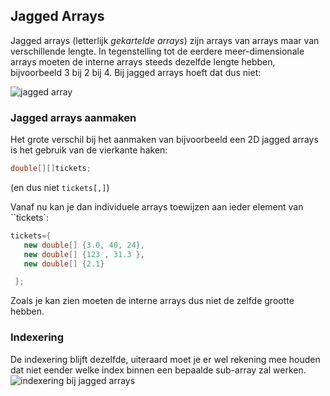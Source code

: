## Jagged Arrays

Jagged arrays (letterlijk *gekartelde arrays*) zijn arrays van arrays maar van verschillende lengte. In tegenstelling tot de eerdere meer-dimensionale arrays moeten de interne arrays steeds dezelfde lengte hebben, bijvoorbeeld 3 bij 2 bij 4. Bij jagged arrays hoeft dat dus niet:

![jagged array](https://timdams.gitbooks.io/csharpfromantwerp/content/assets/5_arrays/jagged.png)

### Jagged arrays aanmaken

Het grote verschil bij het aanmaken van bijvoorbeeld een 2D jagged arrays is het gebruik van de vierkante haken:

```csharp
double[][]tickets;
```

(en dus niet `tickets[,]`)

Vanaf nu kan je dan individuele arrays toewijzen aan ieder element van ``tickets`:

```csharp
tickets={
   new double[] {3.0, 40, 24},
   new double[] {123 , 31.3 },
   new double[] {2.1}

 };
```

Zoals je kan zien moeten de interne arrays dus niet de zelfde grootte hebben.

### Indexering

De indexering blijft dezelfde, uiteraard moet je er wel rekening mee houden dat niet eender welke index binnen een bepaalde sub-array zal werken. ![indexering bij jagged arrays](https://timdams.gitbooks.io/csharpfromantwerp/content/assets/5_arrays/jagged2.png)